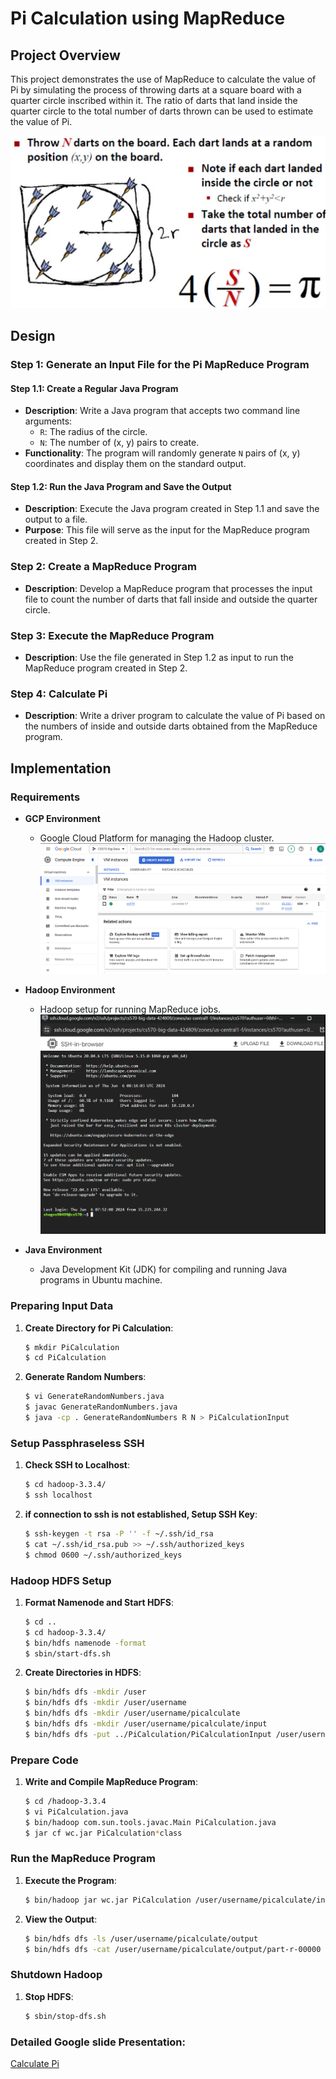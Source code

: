 # Pi Calculation using MapReduce

## Project Overview

This project demonstrates the use of MapReduce to calculate the value of Pi by simulating the process of throwing darts at a square board with a quarter circle inscribed within it. The ratio of darts that land inside the quarter circle to the total number of darts thrown can be used to estimate the value of Pi.

![MapReduce Pi - Monte Carlo Method](image.png)

## Design


### Step 1: Generate an Input File for the Pi MapReduce Program 

#### Step 1.1: Create a Regular Java Program

- **Description**: Write a Java program that accepts two command line arguments:
  - `R`: The radius of the circle.
  - `N`: The number of (x, y) pairs to create.
- **Functionality**: The program will randomly generate `N` pairs of (x, y) coordinates and display them on the standard output.

#### Step 1.2: Run the Java Program and Save the Output

- **Description**: Execute the Java program created in Step 1.1 and save the output to a file.
- **Purpose**: This file will serve as the input for the MapReduce program created in Step 2.

### Step 2: Create a MapReduce Program

- **Description**: Develop a MapReduce program that processes the input file to count the number of darts that fall inside and outside the quarter circle.

### Step 3: Execute the MapReduce Program

- **Description**: Use the file generated in Step 1.2 as input to run the MapReduce program created in Step 2.

### Step 4: Calculate Pi

- **Description**: Write a driver program to calculate the value of Pi based on the numbers of inside and outside darts obtained from the MapReduce program.

## Implementation

### Requirements

- **GCP Environment**
  - Google Cloud Platform for managing the Hadoop cluster.
  ![GCP VM instance](image-1.png)
  
- **Hadoop Environment**
  - Hadoop setup for running MapReduce jobs.
  ![Hadoop](image-2.png)

- **Java Environment**
  - Java Development Kit (JDK) for compiling and running Java programs in Ubuntu machine.

### Preparing Input Data

1. **Create Directory for Pi Calculation**:
    ```sh
    $ mkdir PiCalculation
    $ cd PiCalculation
    ```

2. **Generate Random Numbers**:
    ```sh
    $ vi GenerateRandomNumbers.java
    $ javac GenerateRandomNumbers.java
    $ java -cp . GenerateRandomNumbers R N > PiCalculationInput
    ```

### Setup Passphraseless SSH

1. **Check SSH to Localhost**:
    ```sh
    $ cd hadoop-3.3.4/
    $ ssh localhost
    ```

2. **if connection to ssh is not established, Setup SSH Key**:
    ```sh
    $ ssh-keygen -t rsa -P '' -f ~/.ssh/id_rsa
    $ cat ~/.ssh/id_rsa.pub >> ~/.ssh/authorized_keys
    $ chmod 0600 ~/.ssh/authorized_keys
    ```

### Hadoop HDFS Setup

1. **Format Namenode and Start HDFS**:
    ```sh
    $ cd ..
    $ cd hadoop-3.3.4/
    $ bin/hdfs namenode -format
    $ sbin/start-dfs.sh
    ```

2. **Create Directories in HDFS**:
    ```sh
    $ bin/hdfs dfs -mkdir /user
    $ bin/hdfs dfs -mkdir /user/username
    $ bin/hdfs dfs -mkdir /user/username/picalculate
    $ bin/hdfs dfs -mkdir /user/username/picalculate/input
    $ bin/hdfs dfs -put ../PiCalculation/PiCalculationInput /user/username/picalculate/input
    ```

### Prepare Code

1. **Write and Compile MapReduce Program**:
    ```sh
    $ cd /hadoop-3.3.4
    $ vi PiCalculation.java
    $ bin/hadoop com.sun.tools.javac.Main PiCalculation.java
    $ jar cf wc.jar PiCalculation*class
    ```

### Run the MapReduce Program

1. **Execute the Program**:
    ```sh
    $ bin/hadoop jar wc.jar PiCalculation /user/username/picalculate/input /user/username/picalculate/output
    ```

2. **View the Output**:
    ```sh
    $ bin/hdfs dfs -ls /user/username/picalculate/output
    $ bin/hdfs dfs -cat /user/username/picalculate/output/part-r-00000
    ```

### Shutdown Hadoop

1. **Stop HDFS**:
    ```sh
    $ sbin/stop-dfs.sh
    ```
### Detailed Google slide Presentation:
[Calculate Pi](https://docs.google.com/presentation/d/1WrKbPTqZxjRqwDGoTUViZmDKtu7g-pscp2jUbNyoI1E/edit?usp=sharing)




